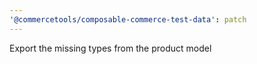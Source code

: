 ```yaml
---
'@commercetools/composable-commerce-test-data': patch
---
```


Export the missing types from the product model
